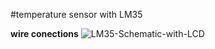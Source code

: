#temperature sensor with LM35

<b> wire conections</b>
![LM35-Schematic-with-LCD](https://github.com/souravlouha/IOT_2nd_year2023-24/assets/130911872/129a49be-bc82-4133-ba2c-bd718357b490)

